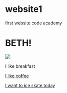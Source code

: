 # website1
first website code academy
<!DOCTYPE html>
<html>
<head>
<title>Bananas!</title>
</head>
<body>
<h1>BETH!</h1>
<img src="http://previews.123rf.com/images/casanowe/casanowe1311/casanowe131100172/23759907-Happy-Face-Frying-Eggs-breakfast--Stock-Photo.jpg" />
<p>I like breakfast</p>

<p>
<a href="http://www.connecticutmuffin.com/about">I like coffee</a></p>
<p>
<a href="http://lakesidebrooklyn.com/">I want to ice skate today</a></p>
</body>
</html>
